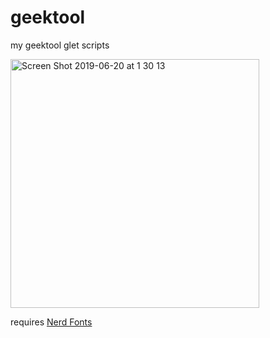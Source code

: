 # geektool
my geektool glet scripts  

<img width="398" alt="Screen Shot 2019-06-20 at 1 30 13" src="https://user-images.githubusercontent.com/12775019/59783363-f87e0b00-92fa-11e9-9432-9ddb0ee59619.png">
  
requires [Nerd Fonts](http://nerdfonts.com/)

